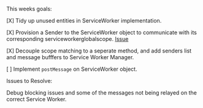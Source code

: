 
This weeks goals:

[X] Tidy up unused entities in ServiceWorker implementation.

[X] Provision a Sender to the ServiceWorker object to communicate with its corresponding serviceworkerglobalscope. [Issue](https://github.com/servo/servo/issues/12773)

[X] Decouple scope matching to a seperate method, and add senders list and message bufffers to Service Worker Manager.

[ ] Implement `postMessage` on ServiceWorker object.

Issues to Resolve: 

Debug blocking issues and some of the messages not being relayed on the correct Service Worker.
